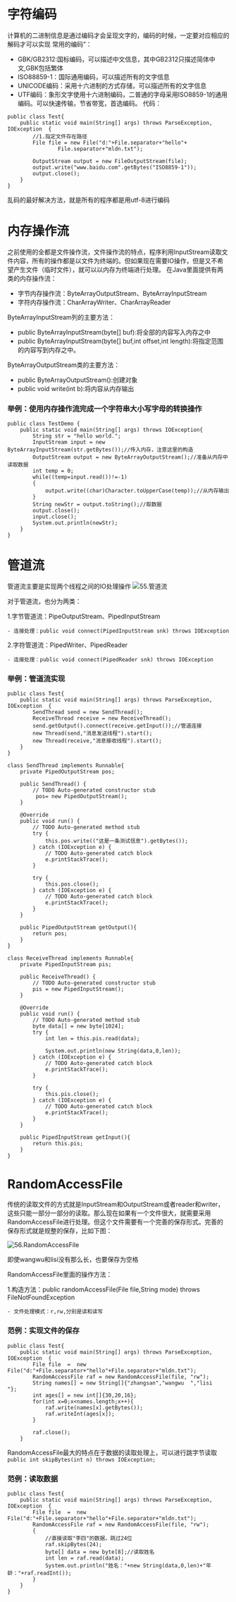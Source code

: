 # 字符编码
计算机的二进制信息是通过编码才会呈现文字的，编码的时候，一定要对应相应的解码才可以实现
常用的编码”：
- GBK/GB2312:国标编码，可以描述中文信息，其中GB2312只描述简体中文,GBK包括繁体
- ISO88859-1：国际通用编码，可以描述所有的文字信息
- UNICODE编码：采用十六进制的方式存储，可以描述所有的文字信息
- UTF编码：象形文字使用十六进制编码，二普通的字母采用ISO8859-1的通用编码。可以快速传输，节省带宽，首选编码。
代码：
```
public class Test{
	public static void main(String[] args) throws ParseException, IOException  {
		//1.指定文件存在路径
		File file = new File("d:"+File.separator+"hello"+
				File.separator+"mldn.txt");
		
		OutputStream output = new FileOutputStream(file);
		output.write("www.baidu.com".getBytes("ISO8859-1"));
		output.close();
	}
}
```
乱码的最好解决方法，就是所有的程序都是用utf-8进行编码

# 内存操作流
之前使用的全都是文件操作流，文件操作流的特点，程序利用InputStream读取文件内容，所有的操作都是以文件为终端的。但如果现在需要IO操作，但是又不希望产生文件（临时文件），就可以以内存为终端进行处理。
在Java里面提供有两类的内存操作流：

- 字节内存操作流：ByteArrayOutputStream、ByteArrayInputStream
- 字符内存操作流：CharArrayWriter、CharArrayReader

ByteArrayInputStream列的主要方法：
- public ByteArrayInputStream(byte[] buf):将全部的内容写入内存之中
- public ByteArrayInputStream(byte[] buf,int offset,int length):将指定范围的内容写到内存之中。

ByteArrayOutputStream类的主要方法：
- public ByteArrayOutputStream():创建对象
- public void write(int b):将内容从内存输出

### 举例：使用内存操作流完成一个字符串大小写字母的转换操作
```
public class TestDemo {
    public static void main(String[] args) throws IOException{
        String str = "hello world.";
        InputStream input = new ByteArrayInputStream(str.getBytes());//传入内存，注意这里的构造
        OutputStream output = new ByteArrayOutputStream();//准备从内存中读取数据
        int temp = 0;
        while((temp=input.read())!=-1)
        {
            output.write((char)Character.toUpperCase(temp));//从内存输出
        }
        String newStr = output.toString();//取数据
        output.close();
        input.close();
        System.out.println(newStr);
    }
}

```

# 管道流
管道流主要是实现两个线程之间的IO处理操作
![55.管道流](https://github.com/zihaopang/Backen-develope/blob/master/pics/Java/Java%E5%9F%BA%E7%A1%80/55.%E7%AE%A1%E9%81%93%E6%B5%81.jpg)

对于管道流，也分为两类：

1.字节管道流：PipeOutputStream、PipedInputStream

	- 连接处理：public void connect(PipedInputStream snk) throws IOException
	
2.字符管道流：PipedWriter、PipedReader

	- 连接处理：public void connect(PipedReader snk) throws IOException

### 举例：管道流实现
```
public class Test{
	public static void main(String[] args) throws ParseException, IOException  {
		SendThread send = new SendThread();
		ReceiveThread receive = new ReceiveThread();
		send.getOutput().connect(receive.getInput());//管道连接
		new Thread(send,"消息发送线程").start();
		new Thread(receive,"消息接收线程").start();
	}
}

class SendThread implements Runnable{
	private PipedOutputStream pos;
	
	public SendThread() {
		// TODO Auto-generated constructor stub
		 pos= new PipedOutputStream();
	}

	@Override
	public void run() {
		// TODO Auto-generated method stub
		try {
			this.pos.write(("这是一条测试信息").getBytes());
		} catch (IOException e) {
			// TODO Auto-generated catch block
			e.printStackTrace();
		}
		
		try {
			this.pos.close();
		} catch (IOException e) {
			// TODO Auto-generated catch block
			e.printStackTrace();
		}
	}
	
	public PipedOutputStream getOutput(){
		return pos;
	}
}

class ReceiveThread implements Runnable{
	private PipedInputStream pis;
	
	public ReceiveThread() {
		// TODO Auto-generated constructor stub
		pis = new PipedInputStream();
	}
	
	@Override
	public void run() {
		// TODO Auto-generated method stub
		byte data[] = new byte[1024];
		try {
			int len = this.pis.read(data);
			
			System.out.println(new String(data,0,len));
		} catch (IOException e) {
			// TODO Auto-generated catch block
			e.printStackTrace();
		}
		
		try {
			this.pis.close();
		} catch (IOException e) {
			// TODO Auto-generated catch block
			e.printStackTrace();
		}
	}
	
	public PipedInputStream getInput(){
		return this.pis;
	}
}
```

# RandomAccessFile
传统的读取文件的方式就是InputStream和OutputStream或者reader和writer，这些只能一部分一部分的读取。那么现在如果有一个文件很大，就需要采用RandomAccessFile进行处理。但这个文件需要有一个完善的保存形式。完善的保存形式就是规整的保存，比如下图：

![56.RandomAccessFile](https://github.com/zihaopang/Backen-develope/blob/master/pics/Java/Java%E5%9F%BA%E7%A1%80/56.RandomAccessFile.jpg)

即使wangwu和lisi没有那么长，也要保存为空格

RandomAccessFile里面的操作方法：

1.构造方法：public randomAccessFile(File file,String mode) throws FileNotFoundException

	- 文件处理模式：r,rw,分别是读和读写

### 范例：实现文件的保存
```
public class Test{
	public static void main(String[] args) throws ParseException, IOException  {
		File file  =  new File("d:"+File.separator+"hello"+File.separator+"mldn.txt");
		RandomAccessFile raf = new RandomAccessFile(file, "rw");
		String names[] = new String[]{"zhangsan","wangwu  ","lisi    "};
		int ages[] = new int[]{30,20,16};
		for(int x=0;x<names.length;x++){
			raf.write(names[x].getBytes());
			raf.writeInt(ages[x]);
		}
		
		raf.close();
	}
```
RandomAccessFile最大的特点在于数据的读取处理上，可以进行跳字节读取`public int skipBytes(int n) throws IOException;`

### 范例：读取数据
```
public class Test{
	public static void main(String[] args) throws ParseException, IOException  {
		File file  =  new File("d:"+File.separator+"hello"+File.separator+"mldn.txt");
		RandomAccessFile raf = new RandomAccessFile(file, "rw");
		{
			//直接读取"李四"的数据，跳过24位
			raf.skipBytes(24);
			byte[] data = new byte[8];//读取姓名
			int len = raf.read(data);
			System.out.println("姓名："+new String(data,0,len)+"年龄："+raf.readInt());
		}
	}
}
```
